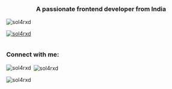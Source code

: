 <h3 align="center">A passionate frontend developer from India</h3>

<p align="left"> <img src="https://komarev.com/ghpvc/?username=sol4rxd&label=Profile%20views&color=0e75b6&style=flat" alt="sol4rxd" /> </p>

<p align="left"> <a href="https://github.com/ryo-ma/github-profile-trophy"><img src="https://github-profile-trophy.vercel.app/?username=sol4rxd" alt="sol4rxd" /></a> </p>

<p align="left"> <a href="https://twitter.com/" target="blank"><img src="https://img.shields.io/twitter/follow/?logo=twitter&style=for-the-badge" alt="" /></a> </p>

<h3 align="left">Connect with me:</h3>
<p align="left">
</p>

<p><img align="left" src="https://github-readme-stats.vercel.app/api/top-langs?username=sol4rxd&show_icons=true&locale=en&layout=compact" alt="sol4rxd" /></p>

<p>&nbsp;<img align="center" src="https://github-readme-stats.vercel.app/api?username=sol4rxd&show_icons=true&locale=en" alt="sol4rxd" /></p>

<p><img align="center" src="https://github-readme-streak-stats.herokuapp.com/?user=sol4rxd&" alt="sol4rxd" /></p>
